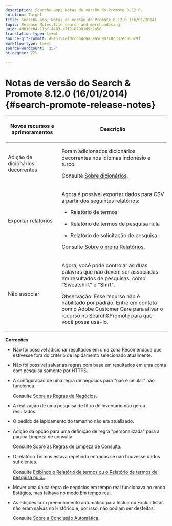 ```yaml
---
description: Search& amp; Notas de versão do Promote 8.12.0.
solution: Target
title: Search& amp; Notas de versão do Promote 8.12.0 (16/01/2014)
topic: Release Notes,Site search and merchandising
uuid: 4db10eb4-11bf-4483-a7f2-87981d9c7a50
translation-type: tm+mt
source-git-commit: d015154efdccbb4c6a39a56907c0c337ec065c9f
workflow-type: tm+mt
source-wordcount: '257'
ht-degree: 72%

---
```



# Notas de versão do Search &amp; Promote 8.12.0 (16/01/2014){#search-promote-release-notes}

<table> 
 <thead> 
  <tr> 
   <th colname="col1" class="entry"> <p>Novos recursos e aprimoramentos </p> </th> 
   <th colname="col2" class="entry"> <p>Descrição </p> </th> 
  </tr> 
 </thead>
 <tbody> 
  <tr> 
   <td colname="col1"> <p>Adição de dicionários decorrentes </p> </td> 
   <td colname="col2"> <p> </p> <p> Foram adicionados dicionários decorrentes nos idiomas indonésio e turco. </p> <p>Consulte <a href="../c-about-linguistics-menu/c-about-dictionaries.md#concept_B8028B71EC8144669614C64578EDB034" format="dita" scope="local"> Sobre dicionários</a>. </p> </td> 
  </tr> 
  <tr> 
   <td colname="col1"> <p>Exportar relatórios </p> </td> 
   <td colname="col2"> <p> 
     <!--3683368-->Agora é possível exportar dados para CSV a partir dos seguintes relatórios: 
     <ul id="ul_93B619DBB3444F64BD6D7F9E969AB1E1"> 
      <li id="li_96DDE1A196834845A0FA319903C5934B"> <p>Relatório de termos </p> </li> 
      <li id="li_4F1A19DE98C84F8CAD963EEA2B38ED7A"> <p>Relatório de termos de pesquisa nula </p> </li> 
      <li id="li_A7716C62C4D44CD69D411C3FEE246D96"> <p>Relatório de solicitação de pesquisa </p> </li> 
     </ul> </p> <p>Consulte <a href="../c-about-reports-menu/c-about-reports-menu.md#concept_5F901459C7AB461BAB30B305957EB00C" format="dita" scope="local"> Sobre o menu Relatórios</a>. </p> </td> 
  </tr> 
  <tr> 
   <td colname="col1"> <p>Não associar </p> </td> 
   <td colname="col2"> <p>Agora, você pode controlar as duas palavras que não devem ser associadas em resultados de pesquisas, como "Sweatshirt" e "Shirt". </p> <p> <p>Observação: Esse recurso não é habilitado por padrão. Entre em contato com o Adobe Customer Care para ativar o recurso no Search&amp;Promote para que você possa usá-lo. </p> </p> </td> 
  </tr> 
 </tbody> 
</table>

**Correções**

* Não foi possível adicionar resultados em uma zona Recomendada que estivesse fora do critério de lapidamento selecionado atualmente.
* Não foi possível salvar as regras com base em resultados em uma conta com pesquisa somente por HTTPS.
* A configuração de uma regra de negócios para &quot;não é celular&quot; não funcionou.

   Consulte [Sobre as Regras de Negócios](../c-about-rules-menu/c-about-business-rules.md#concept_2A93D76216754D3D8412CDEA00BD26BD).

* A realização de uma pesquisa de filtro de inventário não gerou resultados.
* O pedido de lapidamento do tamanho não era atualizado.
* Adição da opção para uma definição de regra &quot;personalizada&quot; para a página Limpeza de consulta.

   Consulte [Sobre as Regras de Limpeza de Consulta](../c-about-rules-menu/c-about-query-cleaning-rules.md#concept_17F3CDDC3C8A4128AF092A82B777B86C).

* O relatório Termos estava repetindo entradas se não houvesse dados suficientes.

   Consulte [Exibindo o Relatório de termos ou o Relatório de termos de pesquisa nulo..](../c-about-reports-menu/c-about-reports-menu.md#task_53B7ED1582DD4B0E8376546A7AFC789A).

* Mover uma única regra de negócios em tempo real funcionava no modo Estágios, mas falhava no modo Em tempo real.
* As edições com preenchimento automático para Incluir ou Excluir listas não eram salvas no Histórico e, por isso, não podiam ser desfeitas.

   Consulte [Sobre a Conclusão Automática](../c-about-auto-complete.md#concept_093A9CD754864BA79B456FE4BEB64578).

